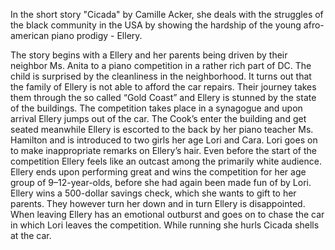 In the short story "Cicada" by Camille Acker, she deals with the struggles of the black community in the USA by showing the hardship of the young afro-american piano prodigy - Ellery.

The story begins with a Ellery and her parents being driven by their neighbor Ms. Anita to a piano competition in a rather rich part of DC. The child is surprised by the cleanliness in the neighborhood. It turns out that the family of Ellery is not able to afford the car repairs. Their journey takes them through the so called “Gold Coast” and Ellery is stunned by the state of the buildings. The competition takes place in a synagogue and upon arrival Ellery jumps out of the car. The Cook’s enter the building and get seated meanwhile Ellery is escorted to the back by her piano teacher Ms. Hamilton and is introduced to two girls her age Lori and Cara. Lori goes on to make inappropriate remarks on Ellery’s hair. Even before the start of the competition Ellery feels like an outcast among the primarily white audience. Ellery ends upon performing great and wins the competition for her age group of 9–12-year-olds, before she had again been made fun of by Lori. Ellery wins a 500-dollar savings check, which she wants to gift to her parents. They however turn her down and in turn Ellery is disappointed. When leaving Ellery has an emotional outburst and goes on to chase the car in which Lori leaves the competition. While running she hurls Cicada shells at the car.

